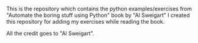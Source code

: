 This is the repository which contains the python examples/exercises from "Automate the boring stuff using Python" book by "Al Sweigart"
I created this repository for adding my exercises while reading the book.

All the credit goes to "Al Sweigart".
